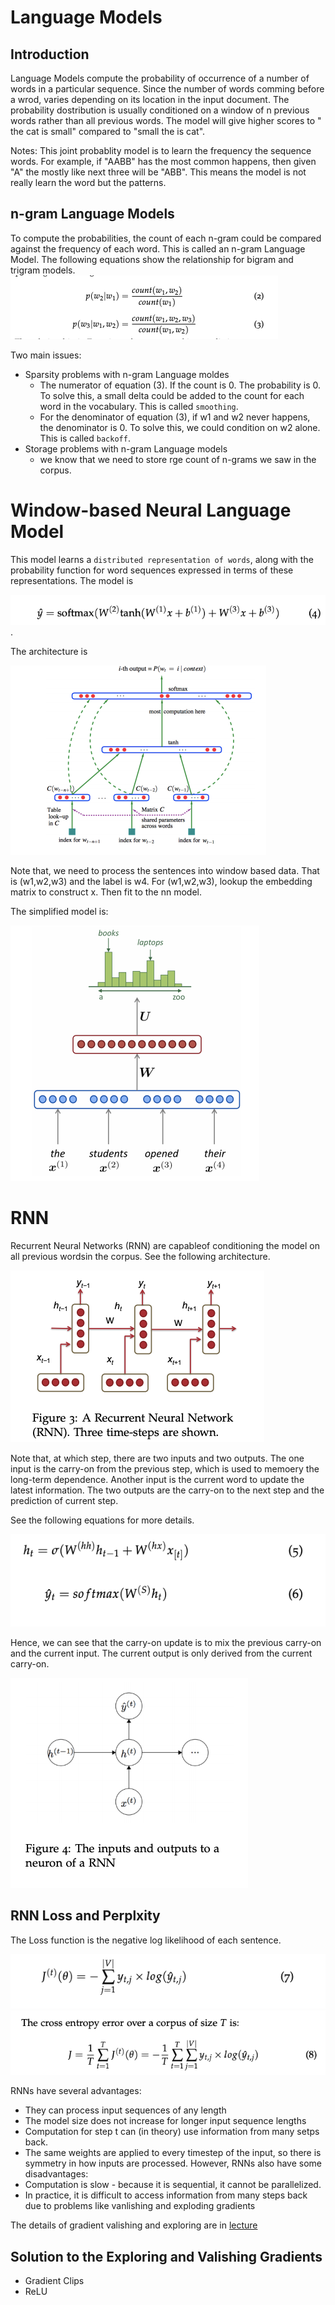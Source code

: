 # Language Models
## Introduction

Language Models compute the probability of occurrence of a number of words in a particular sequence. Since the number of words comming before a wrod, varies depending on its location in the input document. The probability dostribution is usually conditioned on a window of n previous words rather than all previous words. The model will give higher scores to " the cat is small" compared to "small the is cat".

Notes: This joint probablity model is to learn the frequency the sequence words. For example, if "AABB" has the most common happens, then  given "A" the mostly like next three will be "ABB". This means the model is not really learn the word but the patterns.

## n-gram Language Models

To compute the probabilities, the count of each n-gram could be compared against the frequency of each word.  This is called an n-gram Language Model. The following equations show the relationship for bigram and trigram models.
![image](./imgs/bigram.png)

Two main issues:
 * Sparsity problems with n-gram Language moldes
   - The numerator of equation (3). If the count is 0. The probability is 0. To solve this, a small delta could be added to the count for each word in the vocabulary. This is called `smoothing`.
   - For the denominator of equation (3), if w1 and w2 never happens, the denominator is 0. To solve this, we could condition on w2 alone. This is called `backoff`.
 * Storage problems with n-gram Language models
   - we know that we need to store rge count of n-grams we saw in the corpus.

# Window-based Neural Language Model

This model learns a `distributed representation of words`, along with the probability function for word sequences expressed in terms of these representations.
The model is 

![image](./imgs/n_gram_lm1.png).

The architecture is 

![image](./imgs/window_n_gram_2.png)

Note that, we need to process the sentences into window based data. That is (w1,w2,w3) and the label is w4. For (w1,w2,w3), lookup the embedding matrix to construct x. Then fit to the nn model. 

The simplified model is:

![image](./imgs/n_gram_s1.png)



# RNN

Recurrent Neural Networks (RNN) are capableof conditioning the model on all previous wordsin the corpus. See the following architecture.

![image](./imgs/rnn.png)

Note that, at which step, there are two inputs and two outputs. The one input is the carry-on from the previous step, which is used to memoery the long-term dependence. Another input is the current word to update the latest information. The two outputs are the carry-on to the next step and the prediction of current step.

See the following equations for more details.

![image](./imgs/rnn2.png)

Hence, we can see that the carry-on update is to mix the previous carry-on and the current input. The current output is only derived from the current carry-on.

![image](./imgs/rnn3.png)


## RNN Loss and Perplxity

The Loss function is the negative log likelihood of each sentence.

![image](./imgs/rnn4.png)
![image](./imgs/rnn5.png)

RNNs have several advantages:
* They can process input sequences of any length
* The model size does not increase for longer input sequence lengths
* Computation for step t can (in theory) use information from many setps back.
* The same weights are applied to every timestep of the input, so there is symmetry in how inputs are processed.
However, RNNs also have some disadvantages:
* Computation is slow - because it is sequential, it cannot be parallelized.
* In practice, it is difficult to access information from many steps back due to problems like vanlishing and exploding gradients

The details of gradient valishing and exploring are in [lecture](http://web.stanford.edu/class/cs224n/readings/cs224n-2019-notes05-LM_RNN.pdf)

## Solution to the Exploring and Valishing Gradients

* Gradient Clips
* ReLU







